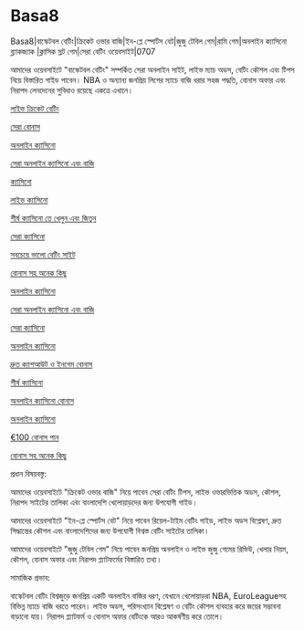 # Basa8

Basa8|বাস্কেটবল বেটিং|ক্রিকেট ওভার বাজি|ইন-প্লে স্পোর্টস বেট|জুজু টেবিল গেম|রামি গেম|অনলাইন ক্যাসিনো ব্ল্যাকজ্যাক |ক্লাসিক স্লট গেম|সেরা বেটিং ওয়েবসাইট|0707

আমাদের ওয়েবসাইটে "বাস্কেটবল বেটিং" সম্পর্কিত সেরা অনলাইন সাইট, লাইভ ম্যাচ অডস, বেটিং কৌশল এবং টিপস নিয়ে বিস্তারিত গাইড পাবেন। NBA ও অন্যান্য জনপ্রিয় লিগের ম্যাচে বাজি ধরার সহজ পদ্ধতি, বোনাস অফার এবং নিরাপদ লেনদেনের সুবিধাও রয়েছে একত্রে এখানে।

<a href="https://basa8uk.com/">লাইভ ক্রিকেট বেটিং</a>

<a href="https://basa8uk.net/">সেরা বোনাস</a>

<a href="https://basa8hub.com/">অনলাইন ক্যাসিনো</a>

<a href="https://basa8hub.net/">সেরা অনলাইন ক্যাসিনো এবং বাজি</a>

<a href="https://basa8live.com/">ক্যাসিনো</a>

<a href="https://basa8live.net/">লাইভ ক্যাসিনো</a>

<a href="https://basa8us.net/">শীর্ষ ক্যাসিনো তে খেলুন এবং জিতুন</a>

<a href="https://basa8vip.com/">সেরা ক্যাসিনো</a>

<a href="https://basa8us.com/">সবচেয়ে ভালো বেটিং সাইট</a>

<a href="https://basa8pro.net/">বোনাস সহ অনেক কিছু</a>

<a href="https://basa8hub.com/">অনলাইন ক্যাসিনো</a>

<a href="https://basa8hub.net/">সেরা অনলাইন ক্যাসিনো এবং বাজি</a>

<a href="https://basa8vip.com/">সেরা ক্যাসিনো</a>

<a href="https://basa8sx.com/">অনলাইন ক্যাসিনো</a>

<a href="https://basa8sx.net/">দ্রুত ক্যাশআউট ও ইনগেম বোনাস</a>

<a href="https://basa8wap.net/">শীর্ষ ক্যাসিনো</a>

<a href="https://basa8wap.com/">অনলাইন ক্যাসিনো বোনাস</a>

<a href="https://basa8now.net/">অনলাইন ক্যাসিনো </a>

<a href="https://basa8pro.com/">€100 বোনাস পান</a>

<a href="https://basa8pro.net/">বোনাস সহ অনেক কিছু</a>

প্রধান বিষয়বস্তু:

আমাদের ওয়েবসাইটে "ক্রিকেট ওভার বাজি" নিয়ে পাবেন সেরা বেটিং টিপস, লাইভ ওভারভিত্তিক অডস, কৌশল, নিরাপদ সাইটের তালিকা এবং বাংলাদেশি খেলোয়াড়দের জন্য উপযোগী গাইড।

আমাদের ওয়েবসাইটে "ইন-প্লে স্পোর্টস বেট" নিয়ে পাবেন রিয়েল-টাইম বেটিং গাইড, লাইভ অডস বিশ্লেষণ, দ্রুত সিদ্ধান্তের কৌশল এবং বাংলাদেশিদের জন্য উপযোগী বিশ্বস্ত বেটিং সাইটের তালিকা।

আমাদের ওয়েবসাইটে "জুজু টেবিল গেম" নিয়ে পাবেন জনপ্রিয় অনলাইন ও লাইভ জুজু গেমের রিভিউ, খেলার নিয়ম, কৌশল, বোনাস অফার এবং নিরাপদ প্ল্যাটফর্মের বিস্তারিত তথ্য।

সামাজিক প্রভাব:

বাস্কেটবল বেটিং বিশ্বজুড়ে জনপ্রিয় একটি অনলাইন বাজির ধরণ, যেখানে খেলোয়াড়রা NBA, EuroLeagueসহ বিভিন্ন ম্যাচে বাজি ধরতে পারেন। লাইভ অডস, পরিসংখ্যান বিশ্লেষণ ও বেটিং কৌশল ব্যবহার করে জয়ের সম্ভাবনা বাড়ানো যায়। নিরাপদ প্ল্যাটফর্ম ও বোনাস অফার বেটিংকে আরও আকর্ষণীয় করে তোলে।
